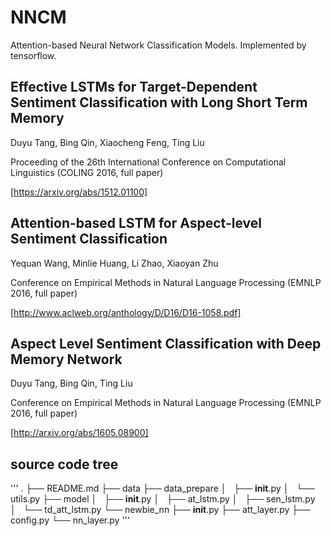 # NNCM
Attention-based Neural Network Classification Models. Implemented by tensorflow.


## Effective LSTMs for Target-Dependent Sentiment Classification with Long Short Term Memory

Duyu Tang, Bing Qin, Xiaocheng Feng, Ting Liu

Proceeding of the 26th International Conference on Computational Linguistics (COLING 2016, full paper)

[https://arxiv.org/abs/1512.01100]


## Attention-based LSTM for Aspect-level Sentiment Classification

Yequan Wang, Minlie Huang, Li Zhao, Xiaoyan Zhu

Conference on Empirical Methods in Natural Language Processing (EMNLP 2016, full paper)

[http://www.aclweb.org/anthology/D/D16/D16-1058.pdf]


## Aspect Level Sentiment Classification with Deep Memory Network

Duyu Tang, Bing Qin, Ting Liu

Conference on Empirical Methods in Natural Language Processing (EMNLP 2016, full paper)

[http://arxiv.org/abs/1605.08900]


## source code tree
'''
    .
    ├── README.md
    ├── data
    ├── data_prepare
    │   ├── __init__.py
    │   └── utils.py
    ├── model
    │   ├── __init__.py
    │   ├── at_lstm.py
    │   ├── sen_lstm.py
    │   └── td_att_lstm.py
    └── newbie_nn
        ├── __init__.py
        ├── att_layer.py
        ├── config.py
        └── nn_layer.py
'''
